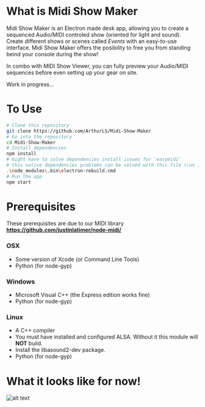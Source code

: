 # What is Midi Show Maker
Midi Show Maker is an Electron made desk app, allowing you to create a sequenced Audio/MIDI controled show (oriented for light and sound). Create different shows or scenes called *Events* with an easy-to-use interface.
Midi Show Maker offers the posibility to free you from standing beind your console during the show!

In combo with MIDI Show Viewer, you can fully preview your Audio/MIDI sequences before even setting up your gear on site.

Work in progress...

# To Use

```bash
# Clone this repository
git clone https://github.com/ArthurLS/Midi-Show-Maker
# Go into the repository
cd Midi-Show-Maker
# Install dependencies
npm install
# might have to solve dependencies install issues for 'easymidi'
# this native dependencies problems can be solved with this file (run it with cmd, here on Win)
.\node_modules\.bin\electron-rebuild.cmd
# Run the app
npm start
```

# Prerequisites
These prerequisites are due to our MIDI library **https://github.com/justinlatimer/node-midi/**

### OSX

* Some version of Xcode (or Command Line Tools)
* Python (for node-gyp)

### Windows

* Microsoft Visual C++ (the Express edition works fine)
* Python (for node-gyp)

### Linux

* A C++ compiler
* You must have installed and configured ALSA. Without it this module will **NOT** build.
* Install the libasound2-dev package.
* Python (for node-gyp)

# What it looks like for now!

![alt text](https://i.imgur.com/XkR5B8J.png)